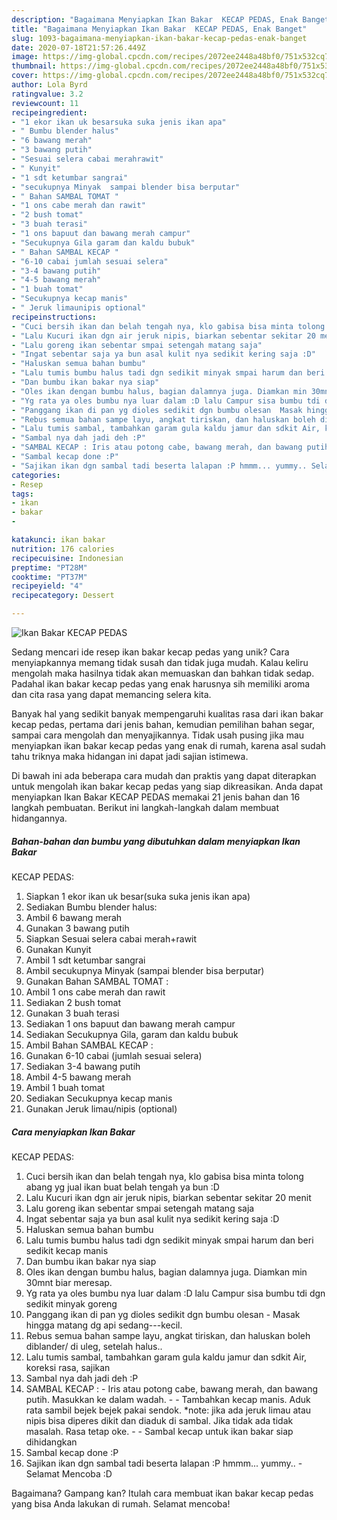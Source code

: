 ```yaml
---
description: "Bagaimana Menyiapkan Ikan Bakar  KECAP PEDAS, Enak Banget"
title: "Bagaimana Menyiapkan Ikan Bakar  KECAP PEDAS, Enak Banget"
slug: 1093-bagaimana-menyiapkan-ikan-bakar-kecap-pedas-enak-banget
date: 2020-07-18T21:57:26.449Z
image: https://img-global.cpcdn.com/recipes/2072ee2448a48bf0/751x532cq70/ikan-bakar-kecap-pedas-foto-resep-utama.jpg
thumbnail: https://img-global.cpcdn.com/recipes/2072ee2448a48bf0/751x532cq70/ikan-bakar-kecap-pedas-foto-resep-utama.jpg
cover: https://img-global.cpcdn.com/recipes/2072ee2448a48bf0/751x532cq70/ikan-bakar-kecap-pedas-foto-resep-utama.jpg
author: Lola Byrd
ratingvalue: 3.2
reviewcount: 11
recipeingredient:
- "1 ekor ikan uk besarsuka suka jenis ikan apa"
- " Bumbu blender halus"
- "6 bawang merah"
- "3 bawang putih"
- "Sesuai selera cabai merahrawit"
- " Kunyit"
- "1 sdt ketumbar sangrai"
- "secukupnya Minyak  sampai blender bisa berputar"
- " Bahan SAMBAL TOMAT "
- "1 ons cabe merah dan rawit"
- "2 bush tomat"
- "3 buah terasi"
- "1 ons bapuut dan bawang merah campur"
- "Secukupnya Gila garam dan kaldu bubuk"
- " Bahan SAMBAL KECAP "
- "6-10 cabai jumlah sesuai selera"
- "3-4 bawang putih"
- "4-5 bawang merah"
- "1 buah tomat"
- "Secukupnya kecap manis"
- " Jeruk limaunipis optional"
recipeinstructions:
- "Cuci bersih ikan dan belah tengah nya, klo gabisa bisa minta tolong abang yg jual ikan buat belah tengah ya bun :D"
- "Lalu Kucuri ikan dgn air jeruk nipis, biarkan sebentar sekitar 20 menit"
- "Lalu goreng ikan sebentar smpai setengah matang saja"
- "Ingat sebentar saja ya bun asal kulit nya sedikit kering saja :D"
- "Haluskan semua bahan bumbu"
- "Lalu tumis bumbu halus tadi dgn sedikit minyak smpai harum dan beri sedikit kecap manis"
- "Dan bumbu ikan bakar nya siap"
- "Oles ikan dengan bumbu halus, bagian dalamnya juga. Diamkan min 30mnt biar meresap."
- "Yg rata ya oles bumbu nya luar dalam :D lalu Campur sisa bumbu tdi dgn sedikit minyak goreng"
- "Panggang ikan di pan yg dioles sedikit dgn bumbu olesan  Masak hingga matang dg api sedang---kecil."
- "Rebus semua bahan sampe layu, angkat tiriskan, dan haluskan boleh diblander/ di uleg, setelah halus.."
- "Lalu tumis sambal, tambahkan garam gula kaldu jamur dan sdkit Air, koreksi rasa, sajikan"
- "Sambal nya dah jadi deh :P"
- "SAMBAL KECAP : Iris atau potong cabe, bawang merah, dan bawang putih. Masukkan ke dalam wadah.  Tambahkan kecap manis. Aduk rata sambil bejek bejek pakai sendok. *note: jika ada jeruk limau atau nipis bisa diperes dikit dan diaduk di sambal. Jika tidak ada tidak masalah. Rasa tetap oke.  Sambal kecap untuk ikan bakar siap dihidangkan"
- "Sambal kecap done :P"
- "Sajikan ikan dgn sambal tadi beserta lalapan :P hmmm... yummy.. Selamat Mencoba :D"
categories:
- Resep
tags:
- ikan
- bakar
- 

katakunci: ikan bakar  
nutrition: 176 calories
recipecuisine: Indonesian
preptime: "PT28M"
cooktime: "PT37M"
recipeyield: "4"
recipecategory: Dessert

---
```



![Ikan Bakar
 KECAP PEDAS](https://img-global.cpcdn.com/recipes/2072ee2448a48bf0/751x532cq70/ikan-bakar-kecap-pedas-foto-resep-utama.jpg)

Sedang mencari ide resep ikan bakar
 kecap pedas yang unik? Cara menyiapkannya memang tidak susah dan tidak juga mudah. Kalau keliru mengolah maka hasilnya tidak akan memuaskan dan bahkan tidak sedap. Padahal ikan bakar
 kecap pedas yang enak harusnya sih memiliki aroma dan cita rasa yang dapat memancing selera kita.

Banyak hal yang sedikit banyak mempengaruhi kualitas rasa dari ikan bakar
 kecap pedas, pertama dari jenis bahan, kemudian pemilihan bahan segar, sampai cara mengolah dan menyajikannya. Tidak usah pusing jika mau menyiapkan ikan bakar
 kecap pedas yang enak di rumah, karena asal sudah tahu triknya maka hidangan ini dapat jadi sajian istimewa.




Di bawah ini ada beberapa cara mudah dan praktis yang dapat diterapkan untuk mengolah ikan bakar
 kecap pedas yang siap dikreasikan. Anda dapat menyiapkan Ikan Bakar
 KECAP PEDAS memakai 21 jenis bahan dan 16 langkah pembuatan. Berikut ini langkah-langkah dalam membuat hidangannya.

<!--inarticleads1-->

##### Bahan-bahan dan bumbu yang dibutuhkan dalam menyiapkan Ikan Bakar
 KECAP PEDAS:

1. Siapkan 1 ekor ikan uk besar(suka suka jenis ikan apa)
1. Sediakan  Bumbu blender halus:
1. Ambil 6 bawang merah
1. Gunakan 3 bawang putih
1. Siapkan Sesuai selera cabai merah+rawit
1. Gunakan  Kunyit
1. Ambil 1 sdt ketumbar sangrai
1. Ambil secukupnya Minyak  (sampai blender bisa berputar)
1. Gunakan  Bahan SAMBAL TOMAT :
1. Ambil 1 ons cabe merah dan rawit
1. Sediakan 2 bush tomat
1. Gunakan 3 buah terasi
1. Sediakan 1 ons bapuut dan bawang merah campur
1. Sediakan Secukupnya Gila, garam dan kaldu bubuk
1. Ambil  Bahan SAMBAL KECAP :
1. Gunakan 6-10 cabai (jumlah sesuai selera)
1. Sediakan 3-4 bawang putih
1. Ambil 4-5 bawang merah
1. Ambil 1 buah tomat
1. Sediakan Secukupnya kecap manis
1. Gunakan  Jeruk limau/nipis (optional)




<!--inarticleads2-->

##### Cara menyiapkan Ikan Bakar
 KECAP PEDAS:

1. Cuci bersih ikan dan belah tengah nya, klo gabisa bisa minta tolong abang yg jual ikan buat belah tengah ya bun :D
1. Lalu Kucuri ikan dgn air jeruk nipis, biarkan sebentar sekitar 20 menit
1. Lalu goreng ikan sebentar smpai setengah matang saja
1. Ingat sebentar saja ya bun asal kulit nya sedikit kering saja :D
1. Haluskan semua bahan bumbu
1. Lalu tumis bumbu halus tadi dgn sedikit minyak smpai harum dan beri sedikit kecap manis
1. Dan bumbu ikan bakar nya siap
1. Oles ikan dengan bumbu halus, bagian dalamnya juga. Diamkan min 30mnt biar meresap.
1. Yg rata ya oles bumbu nya luar dalam :D lalu Campur sisa bumbu tdi dgn sedikit minyak goreng
1. Panggang ikan di pan yg dioles sedikit dgn bumbu olesan  - Masak hingga matang dg api sedang---kecil.
1. Rebus semua bahan sampe layu, angkat tiriskan, dan haluskan boleh diblander/ di uleg, setelah halus..
1. Lalu tumis sambal, tambahkan garam gula kaldu jamur dan sdkit Air, koreksi rasa, sajikan
1. Sambal nya dah jadi deh :P
1. SAMBAL KECAP : - Iris atau potong cabe, bawang merah, dan bawang putih. Masukkan ke dalam wadah. -  - Tambahkan kecap manis. Aduk rata sambil bejek bejek pakai sendok. *note: jika ada jeruk limau atau nipis bisa diperes dikit dan diaduk di sambal. Jika tidak ada tidak masalah. Rasa tetap oke. -  - Sambal kecap untuk ikan bakar siap dihidangkan
1. Sambal kecap done :P
1. Sajikan ikan dgn sambal tadi beserta lalapan :P hmmm... yummy.. - Selamat Mencoba :D




Bagaimana? Gampang kan? Itulah cara membuat ikan bakar
 kecap pedas yang bisa Anda lakukan di rumah. Selamat mencoba!
